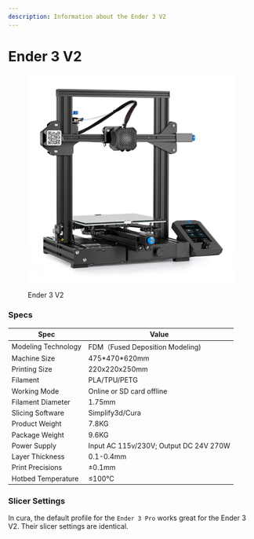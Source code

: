 ```yaml
---
description: Information about the Ender 3 V2
---
```


# Ender 3 V2

<figure><img src=".gitbook/assets/61Jg1UeOkKL.jpg" alt=""><figcaption><p>Ender 3 V2</p></figcaption></figure>

### Specs

| Spec                | Value                                  |
| ------------------- | -------------------------------------- |
| Modeling Technology | FDM（Fused Deposition Modeling)         |
| Machine Size        | 475\*470\*620mm                        |
| Printing Size       | 220x220x250mm                          |
| Filament            | PLA/TPU/PETG                           |
| Working Mode        | Online or SD card offline              |
| Filament Diameter   | 1.75mm                                 |
| Slicing Software    | Simplify3d/Cura                        |
| Product Weight      | 7.8KG                                  |
| Package Weight      | 9.6KG                                  |
| Power Supply        | Input AC 115v/230V; Output DC 24V 270W |
| Layer Thickness     | 0.1-0.4mm                              |
| Print Precisions    | ±0.1mm                                 |
| Hotbed Temperature  | ≤100°C                                 |

### Slicer Settings

In cura, the default profile for the `Ender 3 Pro` works great for the Ender 3 V2. Their slicer settings are identical.
